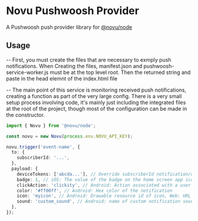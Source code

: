 # Novu Pushwoosh Provider

A Pushwoosh push provider library for [@novu/node](https://github.com/novuhq/novu)

## Usage

-- First, you must create the files that are necessary to exmply push notifications. When Creating the files, manifest.json and pushwoosh-service-worker.js must be at the top level root. Then the returned string and paste in the head elemnt of the index.html file

-- The main point of this service is monitoring received push notifications, creating a function as part of the very large config. There is a very small setup process involving code, it's mainly just including the integrated files at the root of the project, though most of the configuration can be made in the constructor.

```ts
import { Novu } from '@novu/node';

const novu = new Novu(process.env.NOVU_API_KEY);

novu.trigger('event-name', {
  to: {
    subscriberId: '...',
  },
  payload: {
    deviceTokens: ['abcda...'], // Override subscriberId notification/device identifiers
    badge: 1, // iOS: The value of the badge on the home screen app icon, if 0 then the badge is removed.
    clickAction: 'clickity', // Android: Action associated with a user click on the notification.
    color: '#ff00ff', // Android: Hex color of the notification
    icon: 'myicon', // Android: Drawable resource id of icon, Web: URL to icon
    sound: 'custom_sound', // Android: name of custom notification sound
  },
});
```
